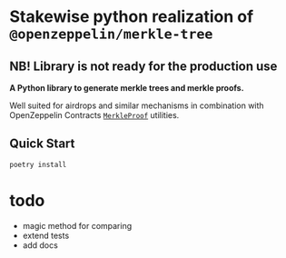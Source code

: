 # Stakewise python realization of `@openzeppelin/merkle-tree`

## NB! Library is not ready for the production use

**A Python library to generate merkle trees and merkle proofs.**

Well suited for airdrops and similar mechanisms in combination with OpenZeppelin Contracts [`MerkleProof`] utilities.

[`MerkleProof`]: https://docs.openzeppelin.com/contracts/4.x/api/utils#MerkleProof

## Quick Start

``` shell
poetry install
```

# todo
- magic method for comparing
- extend tests
- add docs
